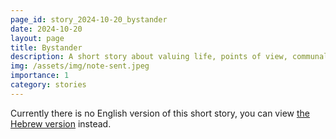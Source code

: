 ```yaml
---
page_id: story_2024-10-20_bystander
date: 2024-10-20
layout: page
title: Bystander
description: A short story about valuing life, points of view, communal hive mind and smiles.
img: /assets/img/note-sent.jpeg
importance: 1
category: stories
---
```


Currently there is no English version of this short story, you can view [the Hebrew version]({{site.baseurl}}/he-il{{page.url}}) instead.
